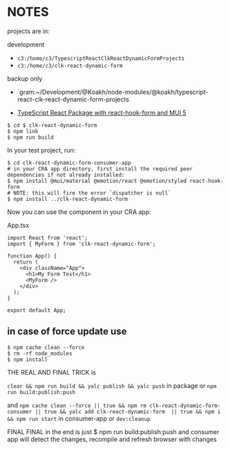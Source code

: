 # NOTES

projects are in:

development

- `c3:/home/c3/TypescriptReactClkReactDynamicFormProjects`
- `c3:/home/c3/clk-react-dynamic-form`

backup only

- `gram:~/Development/@Koakh/node-modules/@koakh/typescript-react-clk-react-dynamic-form-projects

- [TypeScript React Package with react-hook-form and MUI 5](https://claude.ai/chat/9db6d8f4-faad-496e-b307-73b99f62e1a0)

```shell
$ cd $ clk-react-dynamic-form
$ npm link
$ npm run build
```

In your test project, run:

```shell
$ cd clk-react-dynamic-form-consumer-app
# in your CRA app directory, first install the required peer dependencies if not already installed:
$ npm install @mui/material @emotion/react @emotion/styled react-hook-form
# NOTE: this will fire the error `dispatcher is null`
$ npm install ../clk-react-dynamic-form
```

Now you can use the component in your CRA app:

App.tsx

```shell
import React from 'react';
import { MyForm } from 'clk-react-dynamic-form';

function App() {
  return (
    <div className="App">
      <h1>My Form Test</h1>
      <MyForm />
    </div>
  );
}

export default App;
```

## in case of force update use

```shell
$ npm cache clean --force
$ rm -rf node_modules
$ npm install
```

THE REAL AND FINAL TRICK is 

`clear && npm run build && yalc publish && yalc push` in package or `npm run build:publish:push`

and `npm cache clean --force || true && npm rm clk-react-dynamic-form-consumer || true && yalc add clk-react-dynamic-form  || true && npm i && npm run start` in consumer-app or `dev:cleanup`

FINAL FINAL
in the end is just
$ npm run build:publish:push
and consumer app will detect the changes, recompile and refresh browser with changes
